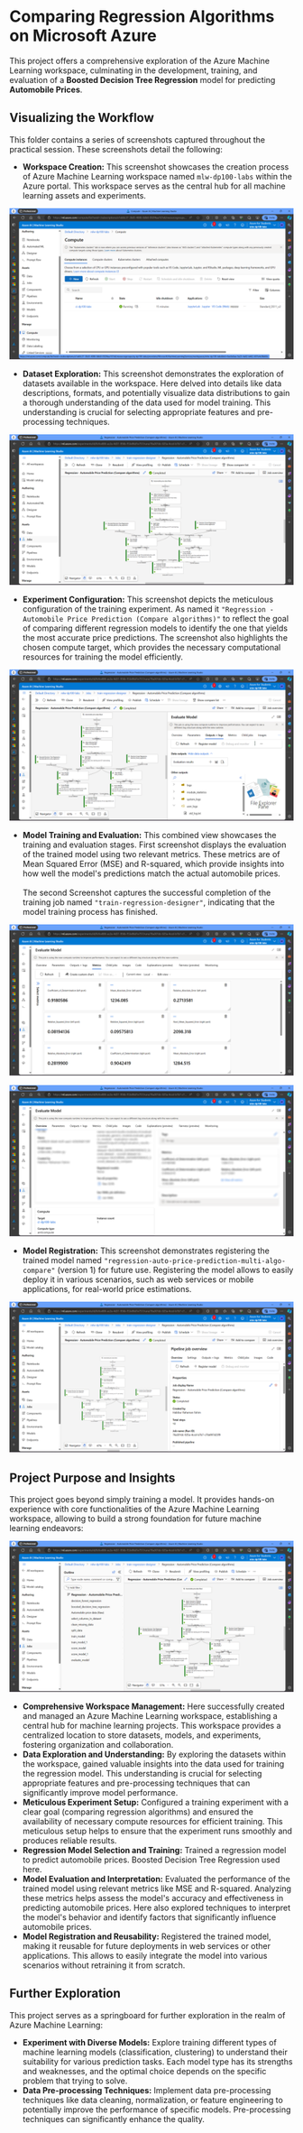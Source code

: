 # Comparing Regression Algorithms on Microsoft Azure

This project offers a comprehensive exploration of the Azure Machine Learning workspace, culminating in the development, training, and evaluation of a **Boosted Decision Tree Regression** model for predicting **Automobile Prices**. 

## Visualizing the Workflow

This folder contains a series of screenshots captured throughout the practical session. These screenshots detail the following:

- **Workspace Creation:** This screenshot showcases the creation process of Azure Machine Learning workspace named `mlw-dp100-labs` within the Azure portal. This workspace serves as the central hub for all machine learning assets and experiments. 

![Compute Instances](Images/compute_instances.png)

- **Dataset Exploration:**  This screenshot demonstrates the exploration of datasets available in the workspace. Here delved into details  like data descriptions, formats, and potentially visualize data distributions to gain a thorough understanding of the data used for model training. This understanding is crucial for selecting appropriate features and pre-processing techniques. 

![Regression Model Pipelines](Images/regression_model_pipelines.png)

- **Experiment Configuration:** This screenshot depicts the meticulous configuration of the training experiment. As named it  `"Regression - Automobile Price Prediction (Compare algorithms)"` to reflect the goal of comparing different regression models to identify the one that yields the most accurate price predictions. The screenshot also highlights the chosen compute target, which provides the necessary computational resources for training the model efficiently. 

![Evaluated Model Outputs and Logs](Images/evaluated_model_outputs_and_logs.png)

- **Model Training and Evaluation:** This combined view showcases the training and evaluation stages. First screenshot displays the evaluation of the trained model using two relevant metrics. These metrics are of Mean Squared Error (MSE) and R-squared, which provide insights into how well the model's predictions match the actual automobile prices. <br><br>
The second Screenshot captures the successful completion of the training job named `"train-regression-designer"`, indicating that the model training process has finished. 

![Evaluated Model Metrics](Images/evaluated_model_metrics.png)

![Evaluated Model Overview](Images/evaluated_model_overview.png) 

- **Model Registration:** This screenshot demonstrates registering the trained model named `"regression-auto-price-prediction-multi-algo-compare"` (version 1) for future use. Registering the model allows to easily deploy it in various scenarios, such as web services or mobile applications, for real-world price estimations. 

![Pipeline Job Overview](Images/pipeline_job_overview.png)

## Project Purpose and Insights

This project goes beyond simply training a model. It provides hands-on experience with core functionalities of the Azure Machine Learning workspace, allowing to build a strong foundation for future machine learning endeavors:

![Regression Model Outline](Images/regression_model_outline.png)

* **Comprehensive Workspace Management:** Here successfully created and managed an Azure Machine Learning workspace, establishing a central hub for machine learning projects. This workspace provides a centralized location to store datasets, models, and experiments, fostering organization and collaboration.
* **Data Exploration and Understanding:** By exploring the datasets within the workspace, gained valuable insights into the data used for training the regression model. This understanding is crucial for selecting appropriate features and pre-processing techniques that can significantly improve model performance.
* **Meticulous Experiment Setup:** Configured a training experiment with a clear goal (comparing regression algorithms) and ensured the availability of necessary compute resources for efficient training. This meticulous setup helps to ensure that the experiment runs smoothly and produces reliable results.
* **Regression Model Selection and Training:** Trained a regression model to predict automobile prices. Boosted Decision Tree Regression used here.
* **Model Evaluation and Interpretation:** Evaluated the performance of the trained model using relevant metrics like MSE and R-squared. Analyzing these metrics helps assess the model's accuracy and effectiveness in predicting automobile prices. Here also explored techniques to interpret the model's behavior and identify factors that significantly influence automobile prices.
* **Model Registration and Reusability:** Registered the trained model, making it reusable for future deployments in web services or other applications. This allows to easily integrate the model into various scenarios without retraining it from scratch.

## Further Exploration

This project serves as a springboard for further exploration in the realm of Azure Machine Learning:

* **Experiment with Diverse Models:** Explore training different types of machine learning models (classification, clustering) to understand their suitability for various prediction tasks. Each model type has its strengths and weaknesses, and the optimal choice depends on the specific problem that trying to solve.
* **Data Pre-processing Techniques:** Implement data pre-processing techniques like data cleaning, normalization, or feature engineering to potentially improve the performance of specific models. Pre-processing techniques can significantly enhance the quality.